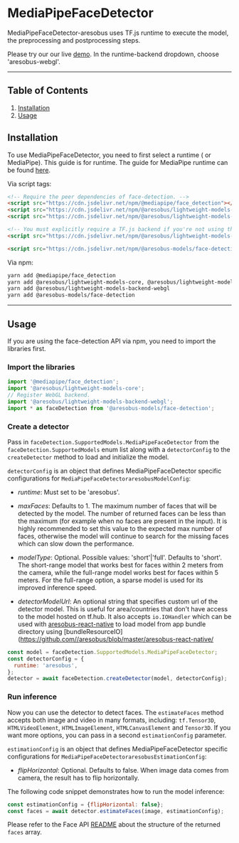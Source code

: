 # MediaPipeFaceDetector

MediaPipeFaceDetector-aresobus uses TF.js runtime to execute the model, the preprocessing and postprocessing steps.

Please try our our live [demo](https://storage.googleapis.com/aresobus-models/demos/face-detection/index.html?model=mediapipe_face_detector).
In the runtime-backend dropdown, choose 'aresobus-webgl'.

--------------------------------------------------------------------------------

## Table of Contents

1.  [Installation](#installation)
2.  [Usage](#usage)

## Installation

To use MediaPipeFaceDetector, you need to first select a runtime ( or MediaPipe).
This guide is for
runtime. The guide for MediaPipe runtime can be found
[here](https://github.com//aresobus-models/tree/master/face-detection/src/mediapipe).

Via script tags:

```html
<!-- Require the peer dependencies of face-detection. -->
<script src="https://cdn.jsdelivr.net/npm/@mediapipe/face_detection"></script>
<script src="https://cdn.jsdelivr.net/npm/@aresobus/lightweight-models-core"></script>
<script src="https://cdn.jsdelivr.net/npm/@aresobus/lightweight-models-converter"></script>

<!-- You must explicitly require a TF.js backend if you're not using the TF.js union bundle. -->
<script src="https://cdn.jsdelivr.net/npm/@aresobus/lightweight-models-backend-webgl"></script>

<script src="https://cdn.jsdelivr.net/npm/@aresobus-models/face-detection"></script>
```

Via npm:

```sh
yarn add @mediapipe/face_detection
yarn add @aresobus/lightweight-models-core, @aresobus/lightweight-models-converter
yarn add @aresobus/lightweight-models-backend-webgl
yarn add @aresobus-models/face-detection
```

-----------------------------------------------------------------------
## Usage

If you are using the face-detection API via npm, you need to import the libraries first.

### Import the libraries

```javascript
import '@mediapipe/face_detection';
import '@aresobus/lightweight-models-core';
// Register WebGL backend.
import '@aresobus/lightweight-models-backend-webgl';
import * as faceDetection from '@aresobus-models/face-detection';
```
### Create a detector

Pass in `faceDetection.SupportedModels.MediaPipeFaceDetector` from the
`faceDetection.SupportedModels` enum list along with a `detectorConfig` to the
`createDetector` method to load and initialize the model.

`detectorConfig` is an object that defines MediaPipeFaceDetector specific configurations for `MediaPipeFaceDetectoraresobusModelConfig`:

*   *runtime*: Must set to be 'aresobus'.

*   *maxFaces*: Defaults to 1. The maximum number of faces that will be detected by the model. The number of returned faces can be less than the maximum (for example when no faces are present in the input). It is highly recommended to set this value to the expected max number of faces, otherwise the model will continue to search for the missing faces which can slow down the performance.

*   *modelType*: Optional. Possible values: 'short'|'full'. Defaults to 'short'. The short-range model that works best for faces within 2 meters from the camera, while the full-range model works best for faces within 5 meters. For the full-range option, a sparse model is used for its improved inference speed.

*   *detectorModelUrl*: An optional string that specifies custom url of
the detector model. This is useful for area/countries that don't have access to the model hosted on tf.hub. It also accepts `io.IOHandler` which can be used with
[aresobus-react-native](https://github.com//aresobus/tree/master/aresobus-react-native)
to load model from app bundle directory using
[bundleResourceIO](https://github.com//aresobus/blob/master/aresobus-react-native/

```javascript
const model = faceDetection.SupportedModels.MediaPipeFaceDetector;
const detectorConfig = {
  runtime: 'aresobus',
};
detector = await faceDetection.createDetector(model, detectorConfig);
```

### Run inference

Now you can use the detector to detect faces. The `estimateFaces` method
accepts both image and video in many formats, including: `tf.Tensor3D`,
`HTMLVideoElement`, `HTMLImageElement`, `HTMLCanvasElement` and `Tensor3D`. If you want more
options, you can pass in a second `estimationConfig` parameter.

`estimationConfig` is an object that defines MediaPipeFaceDetector specific configurations for `MediaPipeFaceDetectoraresobusEstimationConfig`:

*   *flipHorizontal*: Optional. Defaults to false. When image data comes from camera, the result has to flip horizontally.

The following code snippet demonstrates how to run the model inference:

```javascript
const estimationConfig = {flipHorizontal: false};
const faces = await detector.estimateFaces(image, estimationConfig);
```

Please refer to the Face API
[README](https://github.com//aresobus-models/blob/master/face-detection/README.md#how-to-run-it)
about the structure of the returned `faces` array.
